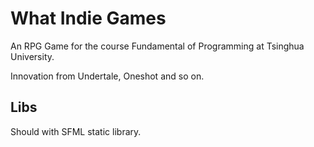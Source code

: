 # What Indie Games

An RPG Game for the course Fundamental of Programming at Tsinghua University.

Innovation from Undertale, Oneshot and so on.

## Libs
Should with SFML static library.
